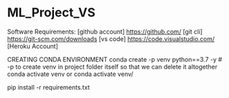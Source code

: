 # ML_Project_VS

Software Requirements:
[github account] https://github.com/
[git cli] https://git-scm.com/downloads
[vs code] https://code.visualstudio.com/
[Heroku Account] 



CREATING CONDA ENVIRONMENT
conda create -p venv python==3.7 -y # -p to create venv in project folder itself so that we can delete it altogether
conda activate venv or conda activate venv/

pip install -r requirements.txt

